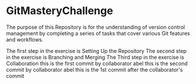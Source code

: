 # GitMasteryChallenge
The purpose of this Repository is for the understanding of version control management by completing a series of tasks that cover various Git features and workflows.

The first step in the exercise is Setting Up the Repository
The second step in the exercise is  Branching and Merging
The Third step in the exercise is Collaboration
this is the first commit by collaborator abel
this is the second commit by collaborator abel
this is the 1st commit after the collaborator's commit
